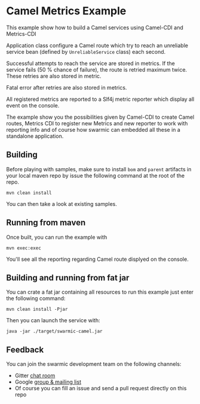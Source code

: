 # Camel Metrics Example

This example show how to build a Camel services using Camel-CDI and Metrics-CDI

Application class configure a Camel route which try to reach an unreliable service bean (defined by `UnreliableService` class) each second.

Successful attempts to reach the service are stored in metrics.
If the service fails (50 % chance of failure), the route is retried maximum twice.
These retries are also stored in metric.

Fatal error after retries are also stored in metrics.

All registered metrics are reported to a Slf4j metric reporter which display all event on the console.

The example show you the possibilities given by Camel-CDI to create Camel routes, Metrics CDI to register new Metrics and new reporter to work with reporting info and of course how swarmic can embedded all these in a standalone application.

## Building

Before playing with samples, make sure to install `bom` and `parent` artifacts in your local maven repo by issue the following command at the root of the repo.

`mvn clean install`

You can then take a look at existing samples.


## Running from maven

Once built, you can run the example with

`mvn exec:exec`

You'll see all the reporting regarding Camel route displyed on the console.


## Building and running from fat jar

You can crate a fat jar containing all resources to run this example just enter the following command:

`mvn clean install -Pjar`

Then you can launch the service with:

`java -jar ./target/swarmic-camel.jar`


## Feedback

You can join the swarmic development team on the following channels:

* Gitter [chat room](https://gitter.im/swarmic/devs?utm_source=share-link&utm_medium=link&utm_campaign=share-link)
* Google [group & mailing list](https://groups.google.com/forum/#!forum/swarmic)
* Of course you can fill an issue and send a pull request directly on this repo